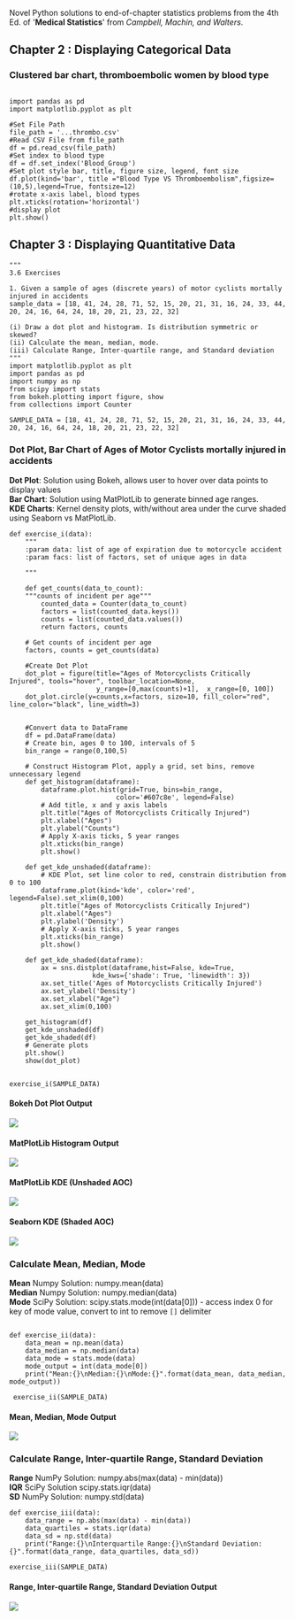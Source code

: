 Novel Python solutions to end-of-chapter statistics problems from the 4th Ed. of '**Medical Statistics**' from *Campbell, Machin, and Walters*. 

## Chapter 2 : Displaying Categorical Data    
### Clustered bar chart, thromboembolic women by blood type    
```Python3

import pandas as pd
import matplotlib.pyplot as plt

#Set File Path
file_path = '...thrombo.csv'
#Read CSV File from file_path
df = pd.read_csv(file_path)
#Set index to blood type
df = df.set_index('Blood_Group')
#Set plot style bar, title, figure size, legend, font size
df.plot(kind='bar', title ="Blood Type VS Thromboembolism",figsize=(10,5),legend=True, fontsize=12)
#rotate x-axis label, blood types
plt.xticks(rotation='horizontal')
#display plot
plt.show()
```
## Chapter 3 : Displaying Quantitative Data   
```Python3
"""
3.6 Exercises

1. Given a sample of ages (discrete years) of motor cyclists mortally injured in accidents
sample_data = [18, 41, 24, 28, 71, 52, 15, 20, 21, 31, 16, 24, 33, 44, 20, 24, 16, 64, 24, 18, 20, 21, 23, 22, 32]

(i) Draw a dot plot and histogram. Is distribution symmetric or skewed?
(ii) Calculate the mean, median, mode.
(iii) Calculate Range, Inter-quartile range, and Standard deviation
"""
import matplotlib.pyplot as plt
import pandas as pd
import numpy as np
from scipy import stats
from bokeh.plotting import figure, show
from collections import Counter

SAMPLE_DATA = [18, 41, 24, 28, 71, 52, 15, 20, 21, 31, 16, 24, 33, 44, 20, 24, 16, 64, 24, 18, 20, 21, 23, 22, 32]
```

### Dot Plot, Bar Chart of Ages of Motor Cyclists mortally injured in accidents    
**Dot Plot**: Solution using Bokeh, allows user to hover over data points to display values    
**Bar Chart**: Solution using MatPlotLib to generate binned age ranges.     
**KDE Charts**: Kernel density plots, with/without area under the curve shaded using Seaborn vs MatPlotLib.
```Python3
def exercise_i(data):
    """
    :param data: list of age of expiration due to motorcycle accident
    :param facs: list of factors, set of unique ages in data

    """

    def get_counts(data_to_count):
    """counts of incident per age"""
        counted_data = Counter(data_to_count)
        factors = list(counted_data.keys())
        counts = list(counted_data.values())
        return factors, counts

    # Get counts of incident per age
    factors, counts = get_counts(data)

    #Create Dot Plot
    dot_plot = figure(title="Ages of Motorcyclists Critically Injured", tools="hover", toolbar_location=None,
                      y_range=[0,max(counts)+1],  x_range=[0, 100])
    dot_plot.circle(y=counts,x=factors, size=10, fill_color="red", line_color="black", line_width=3)


    #Convert data to DataFrame
    df = pd.DataFrame(data)
    # Create bin, ages 0 to 100, intervals of 5
    bin_range = range(0,100,5)

    # Construct Histogram Plot, apply a grid, set bins, remove unnecessary legend
    def get_histogram(dataframe):
        dataframe.plot.hist(grid=True, bins=bin_range,
                           color='#607c8e', legend=False)
        # Add title, x and y axis labels
        plt.title("Ages of Motorcyclists Critically Injured")
        plt.xlabel("Ages")
        plt.ylabel("Counts")
        # Apply X-axis ticks, 5 year ranges
        plt.xticks(bin_range)
        plt.show()

    def get_kde_unshaded(dataframe):
        # KDE Plot, set line color to red, constrain distribution from 0 to 100
        dataframe.plot(kind='kde', color='red', legend=False).set_xlim(0,100)
        plt.title("Ages of Motorcyclists Critically Injured")
        plt.xlabel("Ages")
        plt.ylabel('Density')
        # Apply X-axis ticks, 5 year ranges
        plt.xticks(bin_range)
        plt.show()

    def get_kde_shaded(dataframe):
        ax = sns.distplot(dataframe,hist=False, kde=True,
                     kde_kws={'shade': True, 'linewidth': 3})
        ax.set_title('Ages of Motorcyclists Critically Injured')
        ax.set_ylabel('Density')
        ax.set_xlabel("Age")
        ax.set_xlim(0,100)

    get_histogram(df)
    get_kde_unshaded(df)
    get_kde_shaded(df)
    # Generate plots
    plt.show()
    show(dot_plot)


exercise_i(SAMPLE_DATA)
```
#### Bokeh Dot Plot Output    
<img src="https://github.com/ajh1143/MedicalStatistics/blob/master/Chapter_3/Images/e_i_bokeh.png" class="inline"/><br>
#### MatPlotLib Histogram Output    
<img src="https://github.com/ajh1143/MedicalStatistics/blob/master/Chapter_3/Images/ei_hist.png" class="inline"/><br>
#### MatPlotLib KDE (Unshaded AOC)
<img src="https://github.com/ajh1143/MedicalStatistics/blob/master/Chapter_3/Images/e_i_unshaded.png" class="inline"/><br>
#### Seaborn KDE (Shaded AOC)
<img src="https://github.com/ajh1143/MedicalStatistics/blob/master/Chapter_3/Images/e_i_shaded.png" class="inline"/><br>

### Calculate Mean, Median, Mode    
**Mean** Numpy Solution: numpy.mean(data)    
**Median** Numpy Solution: numpy.median(data)    
**Mode** SciPy Solution: scipy.stats.mode(int(data[0])) - access index 0 for key of mode value, convert to int to remove `[]` delimiter
```Python3
    
def exercise_ii(data):
    data_mean = np.mean(data)
    data_median = np.median(data)
    data_mode = stats.mode(data)
    mode_output = int(data_mode[0])
    print("Mean:{}\nMedian:{}\nMode:{}".format(data_mean, data_median, mode_output))
 
 exercise_ii(SAMPLE_DATA)
 ```
 #### Mean, Median, Mode Output    
<img src="https://github.com/ajh1143/MedicalStatistics/blob/master/Chapter_3/Images/e_ii.png" class="inline"/><br>

 ### Calculate Range, Inter-quartile Range, Standard Deviation    
 **Range** NumPy Solution: numpy.abs(max(data) - min(data))    
 **IQR** SciPy Solution scipy.stats.iqr(data)    
 **SD** NumPy Solution: numpy.std(data)    
```Python3
def exercise_iii(data):
    data_range = np.abs(max(data) - min(data))
    data_quartiles = stats.iqr(data)
    data_sd = np.std(data)
    print("Range:{}\nInterquartile Range:{}\nStandard Deviation:{}".format(data_range, data_quartiles, data_sd))

exercise_iii(SAMPLE_DATA)
```
 ####  Range, Inter-quartile Range, Standard Deviation Output  
<img src="https://github.com/ajh1143/MedicalStatistics/blob/master/Chapter_3/Images/e_iii.png" class="inline"/><br>
